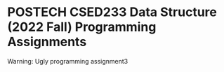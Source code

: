 POSTECH CSED233 Data Structure (2022 Fall) Programming Assignments
==================================================================
Warning: Ugly programming assignment3
